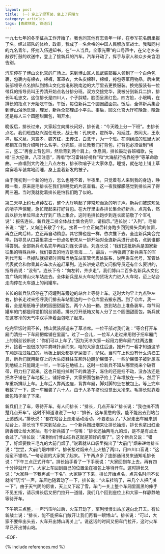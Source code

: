 ```yaml
---
layout: post
title: （一）穿上了绿军装，坐上了闷罐车
category: articles
tags: [青藏铁路, 铁道兵]
---
```


一九七七年的冬季征兵工作开始了。我也同其他有志青年一样，在参军花名册里报了名。经过部队的体检，政审，我成了一名合格的中国人民解放军战士。我和同村的九名青年，怀揣入伍通知书，在“一人当兵，全家光荣”的口号声中，在父老乡亲敲锣打鼓的欢送中，登上了接新兵的汽车。汽车开动了，挥手与家人和众乡亲含泪告别。

汽车停在了博山文化宫的广场上。来到博山区人民武装部每人领到了一个白色包裹，包裹内有棉衣，棉裤，军罩衣，大头皮棉鞋，棉帽，挎包等军用物品。后由武装部领导点名排队到博山文化宫电影院南边的大厅里去更换服装。换完服装有一位带兵的指导员叫王秀清开始点名分排分班。双方交接完华，我被分到新兵二排，排长叫毛忠文，这位排长是四川人，个子胖矮，脸面呈黑红色，四方脸，小眼睛，在排长的指点下开始吃午饭。午饭，每位新兵三个圆圈甜面包。饭后，全体新兵集合到博山浴池洗澡，理发，新兵全部理成小平头。事后，回文化宫大厅吃晚饭，晚饭还是每人三个圆圈甜面包，喝开水。

晚饭后，排长过来，大家起立向排长问好，排长说：“今天晚上分一下班”。由排长点名，我们班由赵兴湖任班长，战士有：孔庆来，翟所华，冯延胜，苏同太，王永祥，赵义泉，刘宣孝，魏齐红，王传江，白念干，为一个班。在刚组成的班里大家都相互自我介绍叫什么名字。分完班，排长教我们打背包，打背包必须做到“横三，竖二”再套上背包带，然后背到两个肩上。休息间，排长鼓动各班唱歌，先唱“三大纪律，八项注意”，再唱“学习雷锋好榜样”和“大海航行告靠舵手”等革命歌曲。一直唱到大约晚上八点左右，排长吹哨子让大家休息。睡觉，就在地上铺上草席穿着军装席地而睡，身上盖着新发的被子。

由于我初到一个新的地方，怎么也睡不着，半夜里，只觉着有人来到我的身边，睁眼一看，原来是毛排长在我们排睡觉的片区查看。这一夜我朦朦感觉到排长来了得两三遍。当时我就觉着排长是怕我们跑了似的。

第二天早上约七点钟左右，整个大厅响起了非常短而急的哨子声。新兵们被这短急的哨子声惊醒，急忙爬起来打好背包。在大厅里由各排长集合好新兵，点完名，然后以排为单位带出大厅到广场上集合。这时毛排长跑步到连长面前敬了个军礼说”：报告连长，新兵连二排全体战士集合完毕，请指示。”连长说：“入列”。毛排长说：“是”，又向连长敬了个礼，接着一个立正向后转身跑步回到排头兵的位置，再立正向后转，立正再自动稍息。其它排也是一样，依次推下去。全连新兵集合完毕。指导员从口袋里拿出一份点名册来从一排开始对全连新兵进行点名，点到谁都得答到。全部新兵点名完毕再由刘连长讲话。刘连长说：“我们这批新兵是国家新征集的特殊兵种，我们要去的地方是青海……”。最后，一再强调了新兵乘车的军列代号和一旦掉队就抓紧时间和当地车站军管代表处联系，说明乘车代号，军管处代表就会和你乘其它车次去追赶军列。连长讲完话后又问指导员还有什么要讲的，指导员说：“没有”。连长下令：“向左转，齐步走”。我们博山二百多名新兵从文化宫广场向博山火车站走去。全体新兵是从火车站的货场大门进入火车站，迈上站台走向停在火车道上的闷罐车。

长长的新兵队伍停在了闷罐列车旁边的站台上等待上车。这时大约早上九点钟左右，排长走过来招呼我们排去车站里边的一个仓库里去搬东西。到了仓库，我一看，全是用纸箱子装的园圈甜面包。两个人抬一箱，放到站台上准备装车。每节闷罐车的门都是用铅扣钢丝销着。排长打开纸箱又每人分了三个园圈甜面包，新兵就在这寒冷的天气中双手捧着面包吃了起来。

吃完早饭时间不长，博山武装部送来了草凉席。一位干部对我们说：”等会打开车厢门清扫一下车厢把席铺在里面”。过了一会儿，一位军人走过来用钳子把车厢门上的钢丝铰断说：”你们可以上车了。”因为天冷大家一起用力把车厢门往两边推开，接着一股很浓的牛粪味扑鼻而来，呛的大家直往后退，推开门一看才知道这节车厢是拉过牲口的。地板上到处都是驴屎蛋子，驴尿。当时车上也没有什么清扫工具，新兵们就用新穿上的大头皮鞋往车厢外边踢驴屎蛋子，一些驴屎蛋子被驴尿冻到地板上只能踢走一半，一半冻在地板上。这时一位新兵不知从哪里找来个破笤帚，用力扫了起来。这也只能扫掉剩下的粪渣子，冻住的还是扫不动，没办法还是把席子铺在了车地板上。铺好席子，大家把面包箱子抬上了车堆放在一头，然后下车重新排队上车。上车后人靠两边座，背靠车厢，脚对脚的坐在被包上。等上完车我数了一下，这一车厢装了六十人。由于人多车挤也没觉出太冷来。毛排长就靠着面包箱子坐了下来。

新兵们上了车，等待开车。有人问排长：”排长，几点开车?”排长说：”我也搞不清楚几点开车”。这时不知道谁说了一句：”排长，这车里憋的很，能不能出去到站台上透透风。”排长说：”都在站台上走走活动活动，不要走远了。”大家走出车厢来到站台上，排长也下车来到站台上。一个新兵掏出烟来让排长抽烟，排长也拿出红金牌香烟让给大家抽。有个新兵插了一句嘴：”排长还抽两毛九的烟，是不是有点太会过了。”排长说：”来到你们博山征兵这就是顶好的烟了”。这个新兵又说：”错了，好烟要数三毛九的大前门烟了。”说着就从口袋里掏出了”大前门”烟来递给排长说：“尝尝，大前门烟咋样?”。排长接过烟来点上火抽了两口，用四川口音说：”这烟蛮不错哟。”一句话逗的大家笑了起来。下午两点多了连部通讯员来通知毛排长说：”下午三点正式开车”。排长抬手看了一下手表说：“大家回到车上去，再有四十分钟就开了”。大家上车回到自己的位置坐在被包上等待开车。这时排长又说：“大家静一下我再点一下名”。大家静了下来，排长开始点名，点完名时间不长就听“咣当”一声，车厢也随着动了一下，排长说：“火车挂钩了，来几个人把门关一下”。由于天气阴的厉害，天上又下起了雪，车门一关上整个车厢里面黑的伸手不见五指，请示排长后又把门拉开一道缝，我们几个回到座位上和大家一样静静地等待开车。

下午第三点整，一声汽笛响过后，火车开动了，军列慢慢出站加速向北开去。有位新战士说：“排长，能不能把车门敞开让我们再看一眼博山”。排长说：“可以，大家不要伸出头去，火车开出博山再关上”。说这话的时间又把车门拉开，这时火车早已开出博山站。

-EOF-

{% include references.md %}
